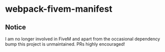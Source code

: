 # webpack-fivem-manifest
## Notice
I am no longer involved in FiveM and apart from the occasional dependency bump this project is unmaintained. PRs highly encouraged!
